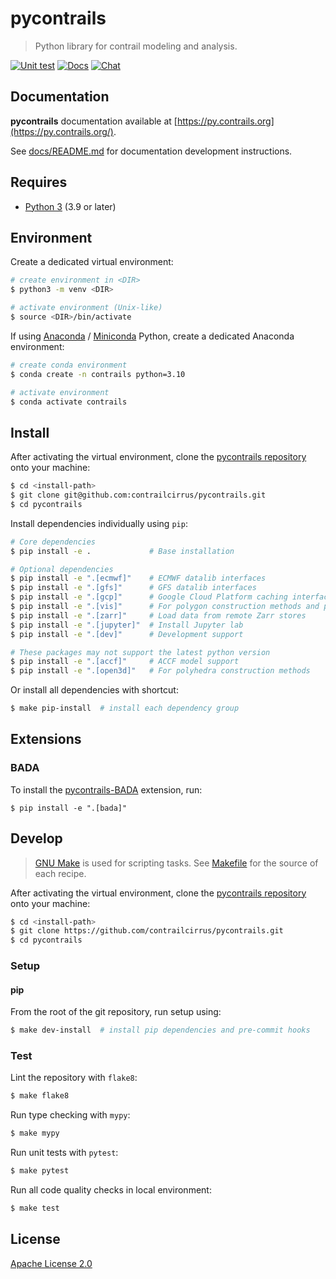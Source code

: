 # **pycontrails**

> Python library for contrail modeling and analysis.

[![Unit test](https://github.com/contrailcirrus/pycontrails/actions/workflows/test.yml/badge.svg)](https://github.com/contrailcirrus/pycontrails/actions/workflows/test.yml)
[![Docs](https://github.com/contrailcirrus/pycontrails/actions/workflows/docs.yml/badge.svg)](https://github.com/contrailcirrus/pycontrails/actions/workflows/docs.yml)
[![Chat](https://img.shields.io/matrix/pycontrails-community:matrix.org.svg?label=Chat&logo=matrix)](https://matrix.to/#/#pycontrails-community:matrix.org)

## Documentation

**pycontrails** documentation available at [https://py.contrails.org](https://py.contrails.org/).

See [docs/README.md](docs/README.md) for documentation development instructions.

## Requires

- [Python 3](https://www.python.org/downloads/) (3.9 or later)

## Environment

Create a dedicated virtual environment:

```bash
# create environment in <DIR>
$ python3 -m venv <DIR>

# activate environment (Unix-like)
$ source <DIR>/bin/activate
```

If using [Anaconda](https://www.anaconda.com/) / [Miniconda](https://docs.conda.io/en/latest/miniconda.html) Python, create a dedicated Anaconda environment:

```bash
# create conda environment
$ conda create -n contrails python=3.10

# activate environment
$ conda activate contrails
```

## Install

After activating the virtual environment, clone the [pycontrails repository](https://github.com/contrailcirrus/pycontrails) onto your machine:

```bash
$ cd <install-path>
$ git clone git@github.com:contrailcirrus/pycontrails.git
$ cd pycontrails
```

Install dependencies individually using `pip`:

```bash
# Core dependencies
$ pip install -e .             # Base installation

# Optional dependencies
$ pip install -e ".[ecmwf]"    # ECMWF datalib interfaces
$ pip install -e ".[gfs]"      # GFS datalib interfaces
$ pip install -e ".[gcp]"      # Google Cloud Platform caching interface
$ pip install -e ".[vis]"      # For polygon construction methods and plotting support 
$ pip install -e ".[zarr]"     # Load data from remote Zarr stores
$ pip install -e ".[jupyter]"  # Install Jupyter lab
$ pip install -e ".[dev]"      # Development support

# These packages may not support the latest python version
$ pip install -e ".[accf]"     # ACCF model support
$ pip install -e ".[open3d]"   # For polyhedra construction methods
```

Or install all dependencies with shortcut:

```bash
$ make pip-install  # install each dependency group
```

## Extensions

### BADA

To install the [pycontrails-BADA](https://github.com/contrailcirrus/pycontrails-bada) extension, run:

```
$ pip install -e ".[bada]"
```


## Develop

> [GNU Make](https://www.gnu.org/software/make/) is used for scripting tasks.
> See [Makefile](Makefile) for the source of each recipe.

After activating the virtual environment, clone the [pycontrails repository](https://github.com/contrailcirrus/pycontrails) onto your machine:

```bash
$ cd <install-path>
$ git clone https://github.com/contrailcirrus/pycontrails.git
$ cd pycontrails
```

### Setup

#### pip

From the root of the git repository, run setup using:

```bash
$ make dev-install  # install pip dependencies and pre-commit hooks
```

### Test

Lint the repository with `flake8`:

```bash
$ make flake8
```

Run type checking with `mypy`:

```bash
$ make mypy
```

Run unit tests with `pytest`:

```bash
$ make pytest
```

Run all code quality checks in local environment:

```bash
$ make test
```

## License

[Apache License 2.0](LICENSE)
